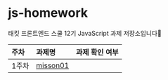 # js-homework

태킷 프론트엔드 스쿨 12기 JavaScript 과제 저장소입니다🙌

| 주차  | 과제명                       | 과제 확인 여부 |
| :---- | :--------------------------- | :------------- |
| 1주차 | [misson01](./md/misson01.md) |                |
